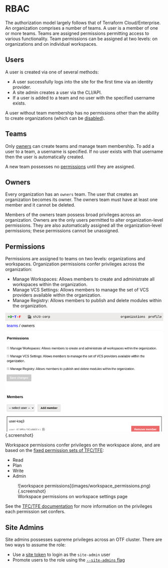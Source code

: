 # RBAC

The authorization model largely follows that of Terraform Cloud/Enterprise. An organization comprises a number of teams. A user is a member of one or more teams. Teams are assigned permissions permitting access to various functionality. Team permissions can be assigned at two levels: on organizations and on individual workspaces.

## Users

A user is created via one of several methods:

* A user successfully logs into the site for the first time via an identity provider.
* A site admin creates a user via the CLI/API.
* If a user is added to a team and no user with the specified username exists.

A user without team membership has no permissions other than the ability to create organizations (which can be [disabled](../config/flags/#-restrict-org-creation)).

## Teams

Only [owners](#owners) can create teams and manage team membership. To add a user to a team, a username is specified. If no user exists with that username then the user is automatically created.

A new team possesses no [permissions](#permissions) until they are assigned.

## Owners

Every organization has an `owners` team. The user that creates an organization becomes its owner. The owners team must have at least one member and it cannot be deleted.

Members of the owners team possess broad privileges across an organization. Owners are the only users permitted to alter organization-level permissions. They are also automatically assigned all the organization-level permissions; these permissions cannot be unassigned.

## Permissions

Permissions are assigned to teams on two levels: organizations and workspaces. Organization permissions confer privileges across the organization:

* Manage Workspaces: Allows members to create and administrate all workspaces within the organization.
* Manage VCS Settings: Allows members to manage the set of VCS providers available within the organization.
* Manage Registry: Allows members to publish and delete modules within the organization.

![organization permissions](images/owners_team_page.png){.screenshot}

Workspace permissions confer privileges on the workspace alone, and are based on the [fixed permission sets of TFC/TFE](https://developer.hashicorp.com/terraform/cloud-docs/users-teams-organizations/permissions#fixed-permission-sets):

* Read
* Plan
* Write
* Admin

<figure markdown>
![workspace permissions](images/workspace_permissions.png){.screenshot}
<figcaption>Workspace permissions on workspace settings page</figcaption>
</figure>

See the [TFC/TFE documentation](https://developer.hashicorp.com/terraform/cloud-docs/users-teams-organizations/permissions#fixed-permission-sets) for more information on the privileges each permission set confers.

## Site Admins

Site admins possesses supreme privileges across an OTF cluster. There are two ways to assume the role:

* Use a [site token](../config/flags/#-site-token) to login as the `site-admin` user
* Promote users to the role using the [`--site-admins` flag](../config/flags/#-site-admins)
